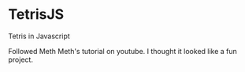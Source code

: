 # TetrisJS
Tetris in Javascript

Followed Meth Meth's tutorial on youtube. I thought it looked like a fun project.
